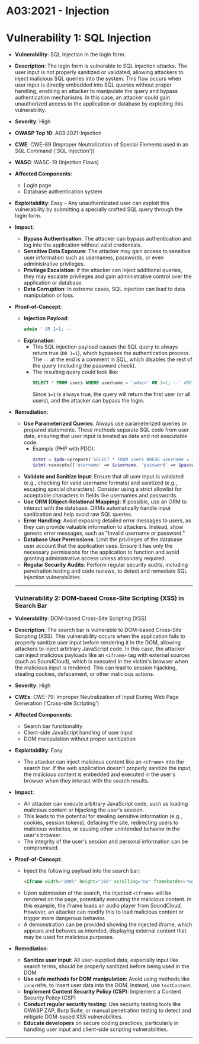 # A03:2021 - Injection


# Vulnerability 1: SQL Injection

- **Vulnerability**: SQL Injection in the login form.
- **Description**: The login form is vulnerable to SQL injection attacks. The user input is not properly sanitized or validated, allowing attackers to inject malicious SQL queries into the system. This flaw occurs when user input is directly embedded into SQL queries without proper handling, enabling an attacker to manipulate the query and bypass authentication mechanisms. In this case, an attacker could gain unauthorized access to the application or database by exploiting this vulnerability.
- **Severity**: High
- **OWASP Top 10**: A03:2021-Injection
- **CWE**: CWE-89 (Improper Neutralization of Special Elements used in an SQL Command ('SQL Injection'))
- **WASC**: WASC-19 (Injection Flaws)
- **Affected Components**:
  - Login page
  - Database authentication system
- **Exploitability**: Easy – Any unauthenticated user can exploit this vulnerability by submitting a specially crafted SQL query through the login form.
- **Impact**:
  - **Bypass Authentication**: The attacker can bypass authentication and log into the application without valid credentials.
  - **Sensitive Data Exposure**: The attacker may gain access to sensitive user information such as usernames, passwords, or even administrative privileges.
  - **Privilege Escalation**: If the attacker can inject additional queries, they may escalate privileges and gain administrative control over the application or database.
  - **Data Corruption**: In extreme cases, SQL injection can lead to data manipulation or loss.

- **Proof-of-Concept**:
  - **Injection Payload**: 
    ```sql
    admin ' OR 1=1; -- 
    ```
  - **Explanation**: 
    - This SQL injection payload causes the SQL query to always return true (`OR 1=1`), which bypasses the authentication process. The `--` at the end is a comment in SQL, which disables the rest of the query (including the password check).
    - The resulting query could look like:
      ```sql
      SELECT * FROM users WHERE username = 'admin' OR 1=1; --' AND password = 'password';
      ```
      Since `1=1` is always true, the query will return the first user (or all users), and the attacker can bypass the login.

- **Remediation**:
  - **Use Parameterized Queries**: Always use parameterized queries or prepared statements. These methods separate SQL code from user data, ensuring that user input is treated as data and not executable code.
    - Example (PHP with PDO):
      ```php
      $stmt = $pdo->prepare('SELECT * FROM users WHERE username = :username AND password = :password');
      $stmt->execute(['username' => $username, 'password' => $password]);
      ```
  - **Validate and Sanitize Input**: Ensure that all user input is validated (e.g., checking for valid username formats) and sanitized (e.g., escaping special characters). Consider using a strict allowlist for acceptable characters in fields like usernames and passwords.
  - **Use ORM (Object-Relational Mapping)**: If possible, use an ORM to interact with the database. ORMs automatically handle input sanitization and help avoid raw SQL queries.
  - **Error Handling**: Avoid exposing detailed error messages to users, as they can provide valuable information to attackers. Instead, show generic error messages, such as "Invalid username or password."
  - **Database User Permissions**: Limit the privileges of the database user account that the application uses. Ensure it has only the necessary permissions for the application to function and avoid granting administrative access unless absolutely required.
  - **Regular Security Audits**: Perform regular security audits, including penetration testing and code reviews, to detect and remediate SQL injection vulnerabilities.

  ---

  ### Vulnerability 2: DOM-based Cross-Site Scripting (XSS) in Search Bar

- **Vulnerability**: DOM-based Cross-Site Scripting (XSS)
- **Description**: The search bar is vulnerable to DOM-based Cross-Site Scripting (XSS). This vulnerability occurs when the application fails to properly sanitize user input before rendering it in the DOM, allowing attackers to inject arbitrary JavaScript code. In this case, the attacker can inject malicious payloads like an `<iframe>` tag with external sources (such as SoundCloud), which is executed in the victim's browser when the malicious input is rendered. This can lead to session hijacking, stealing cookies, defacement, or other malicious actions.
- **Severity**: High
- **CWEs**: CWE-79: Improper Neutralization of Input During Web Page Generation ('Cross-site Scripting')
- **Affected Components**: 
  - Search bar functionality
  - Client-side JavaScript handling of user input
  - DOM manipulation without proper sanitization
- **Exploitability**: Easy
  - The attacker can inject malicious content like an `<iframe>` into the search bar. If the web application doesn't properly sanitize the input, the malicious content is embedded and executed in the user's browser when they interact with the search results.
- **Impact**:
  - An attacker can execute arbitrary JavaScript code, such as loading malicious content or hijacking the user's session.
  - This leads to the potential for stealing sensitive information (e.g., cookies, session tokens), defacing the site, redirecting users to malicious websites, or causing other unintended behavior in the user's browser.
  - The integrity of the user's session and personal information can be compromised.
- **Proof-of-Concept**: 
  - Inject the following payload into the search bar: 
    ```html
    <iframe width="100%" height="166" scrolling="no" frameborder="no" allow="autoplay" src="https://w.soundcloud.com/player/?url=https%3A//api.soundcloud.com/tracks/771984076&color=%23ff5500&auto_play=true&hide_related=false&show_comments=true&show_user=true&show_reposts=false&show_teaser=true"></iframe>
    ```
  - Upon submission of the search, the injected `<iframe>` will be rendered on the page, potentially executing the malicious content. In this example, the iframe loads an audio player from SoundCloud. However, an attacker can modify this to load malicious content or trigger more dangerous behavior.
  - A demonstration can be provided showing the injected iframe, which appears and behaves as intended, displaying external content that may be used for malicious purposes.
- **Remediation**:
  - **Sanitize user input**: All user-supplied data, especially input like search terms, should be properly sanitized before being used in the DOM.
  - **Use safe methods for DOM manipulation**: Avoid using methods like `innerHTML` to insert user data into the DOM. Instead, use `textContent`.
  - **Implement Content Security Policy (CSP)**: Implement a Content Security Policy (CSP)
  - **Conduct regular security testing**: Use security testing tools like OWASP ZAP, Burp Suite, or manual penetration testing to detect and mitigate DOM-based XSS vulnerabilities.
  - **Educate developers** on secure coding practices, particularly in handling user input and client-side scripting vulnerabilities.


---
